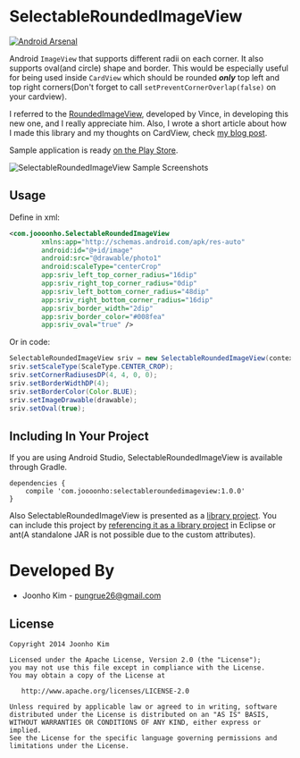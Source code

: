 SelectableRoundedImageView
==========================
[![Android Arsenal](https://img.shields.io/badge/Android%20Arsenal-SelectableRoundedImageView-brightgreen.svg?style=flat)](https://android-arsenal.com/details/1/1234)

Android <code>ImageView</code> that supports different radii on each corner. It also 
supports oval(and circle) shape and border. This would be especially useful for 
being used inside <code>CardView</code> which should be rounded <b><i>only</i></b> top left and 
top right corners(Don't forget to call <code>setPreventCornerOverlap(false)</code> on your cardview).

I referred to the [RoundedImageView][6], developed by Vince, in developing this new one, and I really appreciate him. Also, I wrote a short article about how I made this library and my thoughts on CardView, check [my blog post][5].

Sample application is ready [on the Play Store][2].

![SelectableRoundedImageView Sample Screenshots][1]

Usage
----
Define in xml:

```xml
<com.joooonho.SelectableRoundedImageView
        xmlns:app="http://schemas.android.com/apk/res-auto"
        android:id="@+id/image"
        android:src="@drawable/photo1"
        android:scaleType="centerCrop"
        app:sriv_left_top_corner_radius="16dip"
        app:sriv_right_top_corner_radius="0dip"
        app:sriv_left_bottom_corner_radius="48dip"
        app:sriv_right_bottom_corner_radius="16dip"
        app:sriv_border_width="2dip"
        app:sriv_border_color="#008fea"
        app:sriv_oval="true" />
```

Or in code:

```java
SelectableRoundedImageView sriv = new SelectableRoundedImageView(context);
sriv.setScaleType(ScaleType.CENTER_CROP);
sriv.setCornerRadiusesDP(4, 4, 0, 0);
sriv.setBorderWidthDP(4);
sriv.setBorderColor(Color.BLUE);
sriv.setImageDrawable(drawable);
sriv.setOval(true);
```

Including In Your Project
-------------------------

If you are using Android Studio, SelectableRoundedImageView is available through Gradle.
```
dependencies {
    compile 'com.joooonho:selectableroundedimageview:1.0.0'
}
```

Also SelectableRoundedImageView is presented as a [library project][3]. You can include 
this project by [referencing it as a library project][4] in Eclipse or ant(A standalone JAR 
is not possible due to the custom attributes). 


Developed By
==========================

 * Joonho Kim - <pungrue26@gmail.com>
 
License
-------------------------

    Copyright 2014 Joonho Kim

    Licensed under the Apache License, Version 2.0 (the "License");
    you may not use this file except in compliance with the License.
    You may obtain a copy of the License at

       http://www.apache.org/licenses/LICENSE-2.0

    Unless required by applicable law or agreed to in writing, software
    distributed under the License is distributed on an "AS IS" BASIS,
    WITHOUT WARRANTIES OR CONDITIONS OF ANY KIND, either express or implied.
    See the License for the specific language governing permissions and
    limitations under the License.
    

[1]: http://i.imgur.com/U5VS7m2.png?1
[2]: https://play.google.com/store/apps/details?id=com.joooonho
[3]: http://developer.android.com/guide/developing/projects/projects-eclipse.html
[4]: http://developer.android.com/guide/developing/projects/projects-eclipse.html#ReferencingLibraryProject
[5]: http://www.joooooooooonhokim.com/?p=289
[6]: http://github.com/vinc3m1/RoundedImageView
